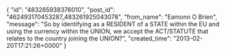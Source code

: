  {
   "id": "483265938376010",
   "post_id": "462493170453287_483261925043078",
   "from_name": "Eamonn O Brien",
   "message": "So by identifying as a RESIDENT of a STATE within the EU and using the currency within the UNION, we accept the ACT/STATUTE that relates to the country joining the UNION?",
   "created_time": "2013-02-20T17:21:26+0000"
 }
